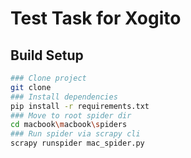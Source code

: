 # Test Task for Xogito

##  Build Setup
```bash
### Clone project
git clone 
### Install dependencies
pip install -r requirements.txt
### Move to root spider dir
cd macbook\macbook\spiders    
### Run spider via scrapy cli
scrapy runspider mac_spider.py  
```
